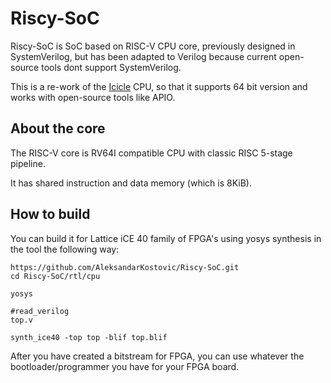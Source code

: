 # Riscy-SoC
Riscy-SoC is SoC based on RISC-V CPU core, previously designed in SystemVerilog, but has been adapted to Verilog because current open-source tools dont support SystemVerilog.

This is a re-work of the [Icicle](https://github.com/grahamedgecombe/icicle) CPU, so that it supports 64 bit version and works with open-source tools like APIO.

## About the core
The RISC-V core is RV64I compatible CPU with classic RISC 5-stage pipeline.

It has shared instruction and data memory (which is 8KiB).
## How to build


You can build it for Lattice iCE 40 family of FPGA's using yosys synthesis in the tool the following way:

```
https://github.com/AleksandarKostovic/Riscy-SoC.git
cd Riscy-SoC/rtl/cpu

yosys

#read_verilog
top.v

synth_ice40 -top top -blif top.blif
```
After you have created a bitstream for FPGA, you can use whatever the bootloader/programmer you have for your FPGA board.
